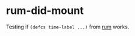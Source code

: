 # rum-did-mount

Testing if `(defcs time-label ...)` from [rum](https://github.com/tonsky/rum) works.
